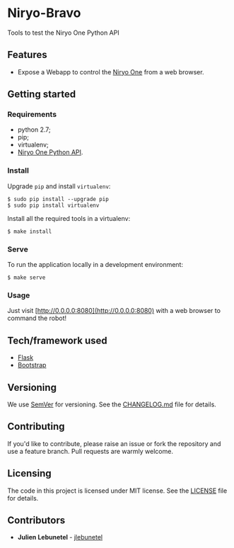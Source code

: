 # Niryo-Bravo
Tools to test the Niryo One Python API

## Features
 * Expose a Webapp to control the [Niryo One](https://niryo.com/) from a web browser.

## Getting started

### Requirements
 * python 2.7;
 * pip;
 * virtualenv;
 * [Niryo One Python API](https://github.com/NiryoRobotics/niryo_one_ros/tree/master/niryo_one_python_api).


### Install
Upgrade `pip` and install `virtualenv`:

```
$ sudo pip install --upgrade pip
$ sudo pip install virtualenv
```

Install all the required tools in a virtualenv:
```
$ make install
```

### Serve
To run the application locally in a development environment:
```
$ make serve
```

### Usage
Just visit [http://0.0.0.0:8080](http://0.0.0.0:8080) with a web browser to command the robot!

## Tech/framework used
 * [Flask](http://flask.pocoo.org/)
 * [Bootstrap](https://getbootstrap.com/)

## Versioning
We use [SemVer](http://semver.org/) for versioning. See the [CHANGELOG.md](CHANGELOG.md) file for details.

## Contributing
If you'd like to contribute, please raise an issue or fork the repository and use a feature branch. Pull requests are warmly welcome.

## Licensing
The code in this project is licensed under MIT license. See the [LICENSE](LICENSE) file for details.

## Contributors
 * **Julien Lebunetel** - [jlebunetel](https://github.com/jlebunetel)
